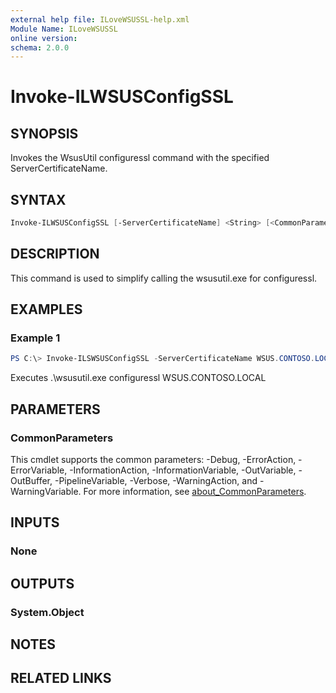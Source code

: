 ```yaml
---
external help file: ILoveWSUSSL-help.xml
Module Name: ILoveWSUSSL
online version:
schema: 2.0.0
---
```


# Invoke-ILWSUSConfigSSL

## SYNOPSIS

Invokes the WsusUtil configuressl command with the specified ServerCertificateName.

## SYNTAX

```powershell
Invoke-ILWSUSConfigSSL [-ServerCertificateName] <String> [<CommonParameters>]
```

## DESCRIPTION

This command is used to simplify calling the wsusutil.exe for configuressl.

## EXAMPLES

### Example 1

```powershell
PS C:\> Invoke-ILSWSUSConfigSSL -ServerCertificateName WSUS.CONTOSO.LOCAL
```

Executes .\wsusutil.exe configuressl WSUS.CONTOSO.LOCAL

## PARAMETERS

### CommonParameters

This cmdlet supports the common parameters: -Debug, -ErrorAction, -ErrorVariable, -InformationAction, -InformationVariable, -OutVariable, -OutBuffer, -PipelineVariable, -Verbose, -WarningAction, and -WarningVariable. For more information, see [about_CommonParameters](http://go.microsoft.com/fwlink/?LinkID=113216).

## INPUTS

### None

## OUTPUTS

### System.Object

## NOTES

## RELATED LINKS
